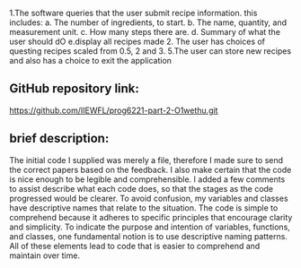 1.The software queries that the user submit recipe information.
this includes:
a. The number of ingredients, to start. 
b. The name, quantity, and measurement unit. 
c. How many steps there are.
d. Summary of what the user should dO
e.display all recipes made
2. The user has choices of questing recipes scaled from 0.5, 2 and 3.
5.The user can store new recipes and also has a choice to exit the application
## GitHub repository link:
https://github.com/IIEWFL/prog6221-part-2-O1wethu.git
## brief description:
The initial code I supplied was merely a file, therefore I made sure to send the correct papers based on the feedback. I also make certain that the code is nice enough to be legible and comprehensible. I added a few comments to assist describe what each code does, so that the stages as the code progressed would be clearer. To avoid confusion, my variables and classes have descriptive names that relate to the situation. The code is simple to comprehend because it adheres to specific principles that encourage clarity and simplicity. To indicate the purpose and intention of variables, functions, and classes, one fundamental notion is to use descriptive naming patterns. All of these elements lead to code that is easier to comprehend and maintain over time.

